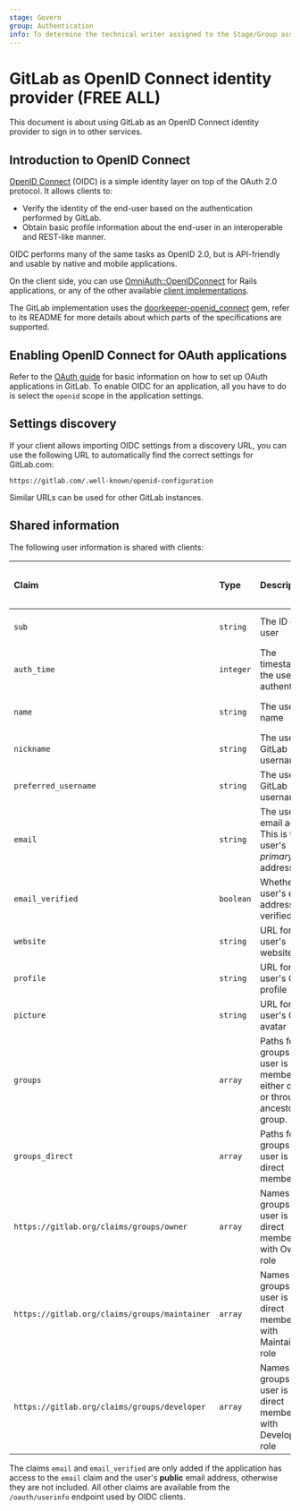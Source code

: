 ```yaml
---
stage: Govern
group: Authentication
info: To determine the technical writer assigned to the Stage/Group associated with this page, see https://about.gitlab.com/handbook/product/ux/technical-writing/#assignments
---
```


# GitLab as OpenID Connect identity provider **(FREE ALL)**

This document is about using GitLab as an OpenID Connect identity provider
to sign in to other services.

## Introduction to OpenID Connect

[OpenID Connect](https://openid.net/connect/) \(OIDC) is a simple identity layer on top of the
OAuth 2.0 protocol. It allows clients to:

- Verify the identity of the end-user based on the authentication performed by GitLab.
- Obtain basic profile information about the end-user in an interoperable and REST-like manner.

OIDC performs many of the same tasks as OpenID 2.0, but is API-friendly and usable by native and
mobile applications.

On the client side, you can use [OmniAuth::OpenIDConnect](https://github.com/omniauth/omniauth_openid_connect) for Rails
applications, or any of the other available [client implementations](https://openid.net/developers/libraries/#connect).

The GitLab implementation uses the [doorkeeper-openid_connect](https://github.com/doorkeeper-gem/doorkeeper-openid_connect "Doorkeeper::OpenidConnect website") gem, refer
to its README for more details about which parts of the specifications
are supported.

## Enabling OpenID Connect for OAuth applications

Refer to the [OAuth guide](oauth_provider.md) for basic information on how to set up OAuth
applications in GitLab. To enable OIDC for an application, all you have to do
is select the `openid` scope in the application settings.

## Settings discovery

If your client allows importing OIDC settings from a discovery URL, you can use
the following URL to automatically find the correct settings for GitLab.com:

```plaintext
https://gitlab.com/.well-known/openid-configuration
```

Similar URLs can be used for other GitLab instances.

## Shared information

The following user information is shared with clients:

| Claim                | Type      | Description | Included in ID Token | Included in `userinfo` endpoint |
|:---------------------|:----------|:------------|:---------------------|:------------------------------|
| `sub`                | `string`  | The ID of the user | **{check-circle}** Yes | **{check-circle}** Yes |
| `auth_time`          | `integer` | The timestamp for the user's last authentication | **{check-circle}** Yes | **{dotted-circle}** No |
| `name`               | `string`  | The user's full name | **{check-circle}** Yes | **{check-circle}** Yes |
| `nickname`           | `string`  | The user's GitLab username | **{check-circle}** Yes| **{check-circle}** Yes |
| `preferred_username` | `string`  | The user's GitLab username | **{check-circle}** Yes | **{check-circle}** Yes |
| `email`              | `string`  | The user's email address<br>This is the user's *primary* email address | **{check-circle}** Yes | **{check-circle}** Yes |
| `email_verified`     | `boolean` | Whether the user's email address was verified | **{check-circle}** Yes | **{check-circle}** Yes |
| `website`            | `string`  | URL for the user's website | **{check-circle}** Yes | **{check-circle}** Yes |
| `profile`            | `string`  | URL for the user's GitLab profile | **{check-circle}** Yes | **{check-circle}** Yes|
| `picture`            | `string`  | URL for the user's GitLab avatar | **{check-circle}** Yes| **{check-circle}** Yes |
| `groups`             | `array`   | Paths for the groups the user is a member of, either directly or through an ancestor group. | **{dotted-circle}** No | **{check-circle}** Yes |
| `groups_direct`      | `array`   | Paths for the groups the user is a direct member of. | **{check-circle}** Yes | **{dotted-circle}** No |
| `https://gitlab.org/claims/groups/owner`      | `array`   | Names of the groups the user is a direct member of with Owner role | **{dotted-circle}** No | **{check-circle}** Yes |
| `https://gitlab.org/claims/groups/maintainer` | `array`   | Names of the groups the user is a direct member of with Maintainer role | **{dotted-circle}** No | **{check-circle}** Yes |
| `https://gitlab.org/claims/groups/developer`  | `array`   | Names of the groups the user is a direct member of with Developer role | **{dotted-circle}** No | **{check-circle}** Yes |

The claims `email` and `email_verified` are only added if the application has access to the `email` claim and the user's **public** email address, otherwise they are not included. All other claims are available from the `/oauth/userinfo` endpoint used by OIDC clients.
